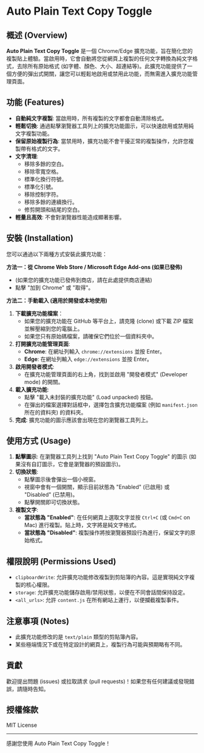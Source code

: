 # Auto Plain Text Copy Toggle

## 概述 (Overview)

**Auto Plain Text Copy Toggle** 是一個 Chrome/Edge 擴充功能，旨在簡化您的複製貼上體驗。當啟用時，它會自動將您從網頁上複製的任何文字轉換為純文字格式，去除所有原始格式 (如字體、顏色、大小、超連結等)。此擴充功能提供了一個方便的彈出式開關，讓您可以輕鬆地啟用或禁用此功能，而無需進入擴充功能管理頁面。

## 功能 (Features)

*   **自動純文字複製**: 當啟用時，所有複製的文字都會自動清除格式。
*   **輕鬆切換**: 通過點擊瀏覽器工具列上的擴充功能圖示，可以快速啟用或禁用純文字複製功能。
*   **保留原始複製行為**: 當禁用時，擴充功能不會干擾正常的複製操作，允許您複製帶有格式的文字。
*   **文字清理**:
    *   移除多餘的空白。
    *   移除零寬空格。
    *   標準化換行符號。
    *   標準化引號。
    *   移除控制字符。
    *   移除多餘的連續換行。
    *   修剪開頭和結尾的空白。
*   **輕量且高效**: 不會對瀏覽器性能造成顯著影響。

## 安裝 (Installation)

您可以通過以下兩種方式安裝此擴充功能：

**方法一：從 Chrome Web Store / Microsoft Edge Add-ons (如果已發佈)**

*   (如果您的擴充功能已發佈到商店，請在此處提供商店連結)
*   點擊 "加到 Chrome" 或 "取得"。

**方法二：手動載入 (適用於開發或本地使用)**

1.  **下載擴充功能檔案**：
    *   如果您的擴充功能在 GitHub 等平台上，請克隆 (clone) 或下載 ZIP 檔案並解壓縮到您的電腦上。
    *   如果您只有原始碼檔案，請確保它們位於一個資料夾中。
2.  **打開擴充功能管理頁面**:
    *   **Chrome**: 在網址列輸入 `chrome://extensions` 並按 Enter。
    *   **Edge**: 在網址列輸入 `edge://extensions` 並按 Enter。
3.  **啟用開發者模式**:
    *   在擴充功能管理頁面的右上角，找到並啟用 "開發者模式" (Developer mode) 的開關。
4.  **載入擴充功能**:
    *   點擊 "載入未封裝的擴充功能" (Load unpacked) 按鈕。
    *   在彈出的檔案選擇對話框中，選擇包含擴充功能檔案 (例如 `manifest.json` 所在的資料夾) 的資料夾。
5.  **完成**: 擴充功能的圖示應該會出現在您的瀏覽器工具列上。

## 使用方式 (Usage)

1.  **點擊圖示**: 在瀏覽器工具列上找到 "Auto Plain Text Copy Toggle" 的圖示 (如果沒有自訂圖示，它會是瀏覽器的預設圖示)。
2.  **切換狀態**:
    *   點擊圖示後會彈出一個小視窗。
    *   視窗中會有一個開關，顯示目前狀態為 "Enabled" (已啟用) 或 "Disabled" (已禁用)。
    *   點擊開關即可切換狀態。
3.  **複製文字**:
    *   **當狀態為 "Enabled"**: 在任何網頁上選取文字並按 `Ctrl+C` (或 `Cmd+C` on Mac) 進行複製。貼上時，文字將是純文字格式。
    *   **當狀態為 "Disabled"**: 複製操作將按瀏覽器預設行為進行，保留文字的原始格式。

## 權限說明 (Permissions Used)

*   `clipboardWrite`: 允許擴充功能修改複製到剪貼簿的內容。這是實現純文字複製的核心權限。
*   `storage`: 允許擴充功能儲存啟用/禁用狀態，以便在不同會話間保持設定。
*   `<all_urls>`: 允許 `content.js` 在所有網站上運行，以便攔截複製事件。

## 注意事項 (Notes)

*   此擴充功能修改的是 `text/plain` 類型的剪貼簿內容。
*   某些極端情況下或在特定設計的網頁上，複製行為可能與預期略有不同。

## 貢獻 

歡迎提出問題 (issues) 或拉取請求 (pull requests)！如果您有任何建議或發現錯誤，請隨時告知。

## 授權條款

MIT License

---

感謝您使用 Auto Plain Text Copy Toggle！